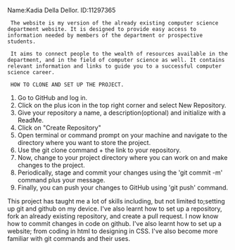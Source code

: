Name:Kadia Della Dellor.
ID:11297365

     The website is my version of the already existing computer science department website. It is designed to provide easy access to information needed by members of the department or prospective students. 

     It aims to connect people to the wealth of resources available in the department, and in the field of computer science as well. It contains relevant information and links to guide you to a successful computer science career.

     HOW TO CLONE AND SET UP THE PROJECT.
1. Go to GitHub and log in.
2. Click on the plus icon in the top right corner and select New Repository.
3. Give your repository a name, a description(optional) and initialize with a ReadMe.
4. Click on "Create Repository"
5. Open terminal or command prompt on your machine and navigate to the directory where you want to store the project.
6. Use the git clone command + the link to your repository.
7. Now, change to your project directory where you can work on and make changes to the project.
8. Periodically, stage and commit your changes using the 'git commit -m' command plus your message.
9. Finally, you can push your changes to GitHub using 'git push' command.




This project has taught me a lot of skills including, but not limited to;setting up git and github on my device. I've also learnt how to set up a repository, fork an already existing repository, and create a pull request. I now know how to commit changes in code on github.
   I've also learnt how to set up a website; from coding in html to designing in CSS.
  I've also become more familiar with git commands and their uses.
